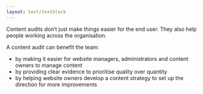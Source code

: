 ```yaml
---
layout: text/textblock
---
```


Content audits don’t just make things easier for the end user. They also help people working across the organisation.

A content audit can benefit the team:

  * by making it easier for website managers, administrators and content owners to manage content
  * by providing clear evidence to prioritise quality over quantity
  * by helping website owners develop a content strategy to set up the direction for more improvements
